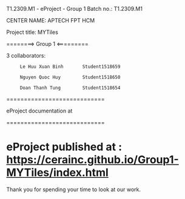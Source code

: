 T1.2309.M1 - eProject - Group 1
Batch no.: T1.2309.M1

CENTER NAME: APTECH FPT HCM

Project title: MYTiles

========> Group 1 <=========

3 collaborators:

         Le Huu Xuan Binh       Student1518659

         Nguyen Quoc Huy        Student1518650
         
         Doan Thanh Tung        Student1518654
============================

eProject documentation at 

============================

eProject published at : https://cerainc.github.io/Group1-MYTiles/index.html
============================

Thank you for spending your time to look at our work.
